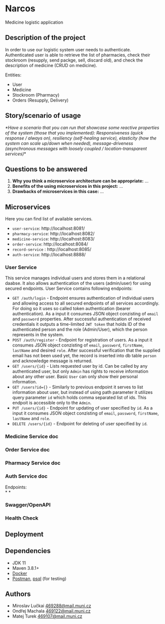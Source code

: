 # Narcos
Medicine logistic application

## Description of the project

In order to use our logistic system user needs to authenticate. Authenticated user is able to retrieve the list of pharmacies, check their stockroom (resupply, send packge, sell, discard old), and check the description of medicine (CRUD on medicine).

Entities:
  * User
  * Medicine
  * Stockroom (Pharmacy)
  * Orders (Resupply, Delivery)

## Story/scenario of usage

_*Have a scenario that you can run that showcase some reactive properties of the system (those that you implemented): Responsiveness (quick response / always on), resiliency (self-healing service), elasticity (how the system can scale up/down when needed), message-driveness (asynchronous messages with loosely coupled / location-transparent services)_*

## Questions to be answered

1. **Why you think a microservice architecture can be appropriate:** ...
1. **Benefits of the using microservices in this project:** ...
1. **Drawbacks of microservices in this case:** ...

## Microservices
Here you can find list of available services.
  * `user-service`: http://localhost:8081/
  * `pharmacy-service`: http://localhost:8082/
  * `medicine-service`: http://localhost:8083/
  * `order-service`: http://localhost:8084/
  * `record-service` : http://localhost:8085/
  * `auth-service`: http://localhost:8888/
 
### User Service
This service manages individual users and stores them in a relational daabse. It also allows authentication of the users (admin/user) for using secured endpoints.
User Service contains following endpoints:
  * `GET /auth/login` - Endpoint ensures authentication of individual users and allowing access to all secured endpoints of all services accordingly. For doing so it uses so called token authentication (bearer authentication). As a input it consumes JSON object conzisting of `email` and `password` properties. After successful authentication of received credentials it outputs a time-limited `JWT token` that holds ID of the authenticated person and the role (Admin/User), which the person represents in the system.
  * `POST /auth/register` - Endpoint for registration of users. As a input it consumes JSON object conzisting of `email`, `password`, `firstName`, `lastName` and desired `role`. After successful verification that the supplied email has not been used yet, the record is inserted into db table `person` and acknowledge message is returned.
  * `GET /users/{id}` - Lists requested user by id. Can be called by any authenticated user, but only `Admin` has rights to receive information about any other user. Basic `User` can only show their personal information.
  * `GET /users?id={}` - Similarly to previous endpoint it serves to list information about user, but instead of using path parameter it utilizes query parameter `id` which  holds comma separated list of ids. This endpoit is accessible only to the `Admin`.
  * `PUT /users/{id}` - Endpoint for updating of user specified by `id`. As a input it consumes JSON object conzisting of `email`, `password`, `firstName`, `lastName` and `role`. 
  * `DELETE /users/{id}` - Endpoint for deleting of user specified by `id`. 
### Medicine Service doc
### Order Service doc
### Pharmacy Service doc
### Auth Service doc
Endpoints:  
  * 
  * 

### Swagger/OpenAPI

### Health Check

## Deployment

## Dependencies
 * JDK 11
 * Maven 3.8.1+
 * [Docker](https://www.docker.com/)
 * [Postman](https://www.postman.com/product/what-is-postman/), [psql](https://www.postgresql.org/docs/9.2/app-psql.html) (for testing)

## Authors
 * Miroslav Lučkai <469288@mail.muni.cz>
 * Ondřej Machala <469122@mail.muni.cz>
 * Matej Turek <469107@mail.muni.cz>
 
